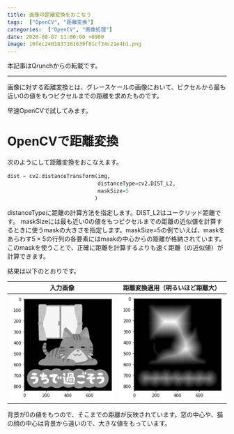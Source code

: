 ```yaml
---
title: 画像の距離変換をおこなう
tags:  ["OpenCV", "距離変換"]
categories:  ["OpenCV", "画像処理"]
date: 2020-08-07 11:00:00 +0900
image: 10fec2481837301639f81cf34c21e4b1.png
---
```

本記事はQrunchからの転載です。
___

画像に対する距離変換とは、グレースケールの画像において、ピクセルから最も近い0の値をもつピクセルまでの距離を求めたものです。

早速OpenCVで試してみます。

# OpenCVで距離変換

次のようにして距離変換をおこなえます。

``` Python
dist = cv2.distanceTransform(img,
                             distanceType=cv2.DIST_L2,
                             maskSize=5
                            )
```

distanceTypeに距離の計算方法を指定します。DIST_L2はユークリッド距離です。
maskSizeには最も近い0の値をもつピクセルまでの距離の近似値を計算するときに使うmaskの大きさを指定します。maskSize=5の例でいえば、maskをあらわす$5\times5$の行列の各要素にはmaskの中心からの距離が格納されています。このmaskを使うことで、正確に距離を計算するよりも速く距離（の近似値）が計算できます。

結果は以下のとおりです。

|入力画像|距離変換適用（明るいほど距離大）|
|--|--|
|![](0b07b8f2f4af88f042743b022481f2b5.png)|![](10fec2481837301639f81cf34c21e4b1.png)|

背景が0の値をもつので、そこまでの距離が反映されています。窓の中心や、猫の顔の中心は背景から遠いので、大きな値をもっています。
